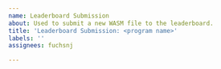```yaml
---
name: Leaderboard Submission
about: Used to submit a new WASM file to the leaderboard.
title: 'Leaderboard Submission: <program name>'
labels: ''
assignees: fuchsnj

---
```


<!-- Upload your WASM file. It will be verified and added to the leaderboard. Please allow several days, as this is currently a manual process. -->
